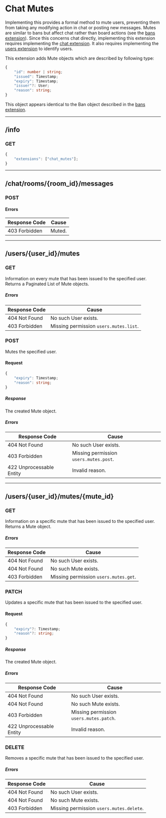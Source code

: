 Chat Mutes
==========
Implementing this provides a formal method to mute users, preventing them from taking any modifying action in chat or posting new messages.
Mutes are similar to bans but affect chat rather than board actions (see the [bans extension](./user_bans.md)).
Since this concerns chat directly, implementing this extension requires implementing the [chat extension](./chat.md).
It also requires implementing the [users extension](./users.md) to identify users.

This extension adds Mute objects which are described by following type:
```typescript
{
	"id": number | string;
	"issued": Timestamp;
	"expiry": Timestamp;
	"issuer"?: User;
	"reason": string;
}
```

This object appears identical to the Ban object described in the [bans extension](./user_bans.md).

--------------------------------------------------------------------------------

## /info
### GET
```typescript
{
	"extensions": ["chat_mutes"];
}
```

--------------------------------------------------------------------------------

## /chat/rooms/{room_id}/messages
### POST
#### Errors
| Response Code | Cause  |
|---------------|--------|
| 403 Forbidden | Muted. |

--------------------------------------------------------------------------------

## /users/{user_id}/mutes
### GET
Information on every mute that has been issued to the specified user.
Returns a Paginated List of Mute objects.
##### Errors
| Response Code | Cause                                 |
|---------------|---------------------------------------|
| 404 Not Found | No such User exists.                  | 
| 403 Forbidden | Missing permission `users.mutes.list`.|

### POST
Mutes the specified user.
#### Request
```typescript
{
	"expiry": Timestamp;
	"reason": string;
}
```
##### Response
The created Mute object.
##### Errors
| Response Code            | Cause                                   |
|--------------------------|-----------------------------------------|
| 404 Not Found            | No such User exists.                    | 
| 403 Forbidden            | Missing permission `users.mutes.post`.  |
| 422 Unprocessable Entity | Invalid reason.                         |

--------------------------------------------------------------------------------

## /users/{user_id}/mutes/{mute_id}
### GET
Information on a specific mute that has been issued to the specified user.
Returns a Mute object.
##### Errors
| Response Code | Cause                                 |
|---------------|---------------------------------------|
| 404 Not Found | No such User exists.                  |
| 404 Not Found | No such Mute exists.                  |
| 403 Forbidden | Missing permission `users.mutes.get`. |

### PATCH
Updates a specific mute that has been issued to the specified user.
#### Request
```typescript
{
	"expiry"?: Timestamp;
	"reason"?: string;
}
```
##### Response
The created Mute object.
##### Errors
| Response Code            | Cause                                   |
|--------------------------|-----------------------------------------|
| 404 Not Found            | No such User exists.                    |
| 404 Not Found            | No such Mute exists.                    |
| 403 Forbidden            | Missing permission `users.mutes.patch`. |
| 422 Unprocessable Entity | Invalid reason.                         |

### DELETE
Removes a specific mute that has been issued to the specified user.
##### Errors
| Response Code | Cause                                    |
|---------------|------------------------------------------|
| 404 Not Found | No such User exists.                     |
| 404 Not Found | No such Mute exists.                     |
| 403 Forbidden | Missing permission `users.mutes.delete`. |